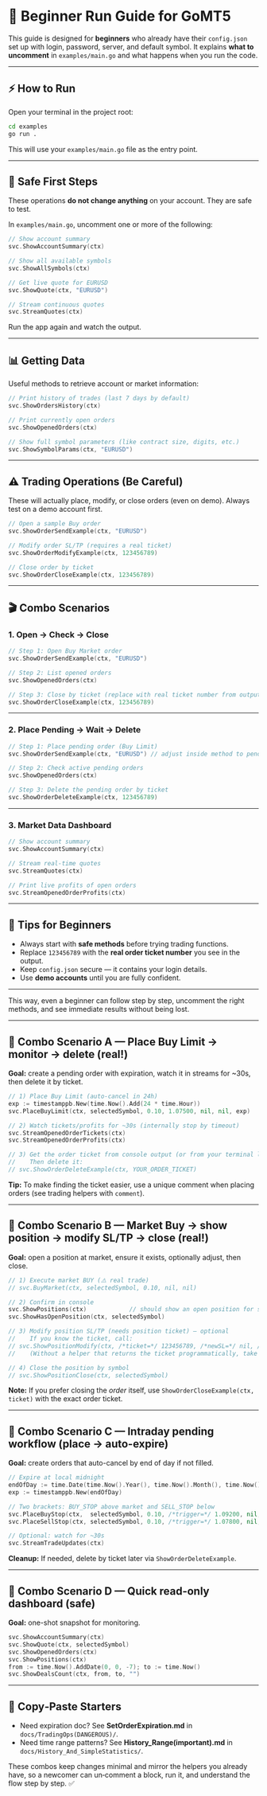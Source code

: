 # 🚦 Beginner Run Guide for GoMT5

This guide is designed for **beginners** who already have their `config.json` set up with login, password, server, and default symbol. It explains **what to uncomment** in `examples/main.go` and what happens when you run the code.

---

## ⚡ How to Run

Open your terminal in the project root:

```bash
cd examples
go run .
```

This will use your `examples/main.go` file as the entry point.

---

## 🧪 Safe First Steps

These operations **do not change anything** on your account. They are safe to test.

In `examples/main.go`, uncomment one or more of the following:

```go
// Show account summary
svc.ShowAccountSummary(ctx)

// Show all available symbols
svc.ShowAllSymbols(ctx)

// Get live quote for EURUSD
svc.ShowQuote(ctx, "EURUSD")

// Stream continuous quotes
svc.StreamQuotes(ctx)
```

Run the app again and watch the output.

---

## 📊 Getting Data

Useful methods to retrieve account or market information:

```go
// Print history of trades (last 7 days by default)
svc.ShowOrdersHistory(ctx)

// Print currently open orders
svc.ShowOpenedOrders(ctx)

// Show full symbol parameters (like contract size, digits, etc.)
svc.ShowSymbolParams(ctx, "EURUSD")
```

---

## ⚠️ Trading Operations (Be Careful)

These will actually place, modify, or close orders (even on demo). Always test on a demo account first.

```go
// Open a sample Buy order
svc.ShowOrderSendExample(ctx, "EURUSD")

// Modify order SL/TP (requires a real ticket)
svc.ShowOrderModifyExample(ctx, 123456789)

// Close order by ticket
svc.ShowOrderCloseExample(ctx, 123456789)
```

---

## 🎬 Combo Scenarios

### 1. Open → Check → Close

```go
// Step 1: Open Buy Market order
svc.ShowOrderSendExample(ctx, "EURUSD")

// Step 2: List opened orders
svc.ShowOpenedOrders(ctx)

// Step 3: Close by ticket (replace with real ticket number from output)
svc.ShowOrderCloseExample(ctx, 123456789)
```

---

### 2. Place Pending → Wait → Delete

```go
// Step 1: Place pending order (Buy Limit)
svc.ShowOrderSendExample(ctx, "EURUSD") // adjust inside method to pending type if needed

// Step 2: Check active pending orders
svc.ShowOpenedOrders(ctx)

// Step 3: Delete the pending order by ticket
svc.ShowOrderDeleteExample(ctx, 123456789)
```

---

### 3. Market Data Dashboard

```go
// Show account summary
svc.ShowAccountSummary(ctx)

// Stream real-time quotes
svc.StreamQuotes(ctx)

// Print live profits of open orders
svc.StreamOpenedOrderProfits(ctx)
```

---

## 🧠 Tips for Beginners

* Always start with **safe methods** before trying trading functions.
* Replace `123456789` with the **real order ticket number** you see in the output.
* Keep `config.json` secure — it contains your login details.
* Use **demo accounts** until you are fully confident.

---

This way, even a beginner can follow step by step, uncomment the right methods, and see immediate results without being lost.

---

## 🔗 Combo Scenario A — Place Buy Limit → monitor → delete (real!)

**Goal:** create a pending order with expiration, watch it in streams for \~30s, then delete it by ticket.

```go
// 1) Place Buy Limit (auto-cancel in 24h)
exp := timestamppb.New(time.Now().Add(24 * time.Hour))
svc.PlaceBuyLimit(ctx, selectedSymbol, 0.10, 1.07500, nil, nil, exp)

// 2) Watch tickets/profits for ~30s (internally stop by timeout)
svc.StreamOpenedOrderTickets(ctx)
svc.StreamOpenedOrderProfits(ctx)

// 3) Get the order ticket from console output (or from your terminal log)
//    Then delete it:
// svc.ShowOrderDeleteExample(ctx, YOUR_ORDER_TICKET)
```

**Tip:** To make finding the ticket easier, use a unique comment when placing orders (see trading helpers with `comment`).

---

## 🔗 Combo Scenario B — Market Buy → show position → modify SL/TP → close (real!)

**Goal:** open a position at market, ensure it exists, optionally adjust, then close.

```go
// 1) Execute market BUY (⚠️ real trade)
// svc.BuyMarket(ctx, selectedSymbol, 0.10, nil, nil)

// 2) Confirm in console
svc.ShowPositions(ctx)            // should show an open position for selectedSymbol
svc.ShowHasOpenPosition(ctx, selectedSymbol)

// 3) Modify position SL/TP (needs position ticket) — optional
//    If you know the ticket, call:
// svc.ShowPositionModify(ctx, /*ticket=*/ 123456789, /*newSL=*/ nil, /*newTP=*/ nil)
//    (Without a helper that returns the ticket programmatically, take it from ShowPositions output.)

// 4) Close the position by symbol
// svc.ShowPositionClose(ctx, selectedSymbol)
```

**Note:** If you prefer closing the *order* itself, use `ShowOrderCloseExample(ctx, ticket)` with the exact order ticket.

---

## 🔗 Combo Scenario C — Intraday pending workflow (place → auto-expire)

**Goal:** create orders that auto-cancel by end of day if not filled.

```go
// Expire at local midnight
endOfDay := time.Date(time.Now().Year(), time.Now().Month(), time.Now().Day(), 23, 59, 0, 0, time.Local)
exp := timestamppb.New(endOfDay)

// Two brackets: BUY_STOP above market and SELL_STOP below
svc.PlaceBuyStop(ctx,  selectedSymbol, 0.10, /*trigger=*/ 1.09200, nil, nil, exp)
svc.PlaceSellStop(ctx, selectedSymbol, 0.10, /*trigger=*/ 1.07800, nil, nil, exp)

// Optional: watch for ~30s
svc.StreamTradeUpdates(ctx)
```

**Cleanup:** If needed, delete by ticket later via `ShowOrderDeleteExample`.

---

## 🔗 Combo Scenario D — Quick read-only dashboard (safe)

**Goal:** one-shot snapshot for monitoring.

```go
svc.ShowAccountSummary(ctx)
svc.ShowQuote(ctx, selectedSymbol)
svc.ShowOpenedOrders(ctx)
svc.ShowPositions(ctx)
from := time.Now().AddDate(0, 0, -7); to := time.Now()
svc.ShowDealsCount(ctx, from, to, "")
```

---

## 🧷 Copy‑Paste Starters

* Need expiration doc? See **SetOrderExpiration.md** in `docs/TradingOps(DANGEROUS)/`.
* Need time range patterns? See **History\_Range(important).md** in `docs/History_And_SimpleStatistics/`.

These combos keep changes minimal and mirror the helpers you already have, so a newcomer can un‑comment a block, run it, and understand the flow step by step. ✅
